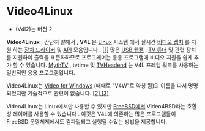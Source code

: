 # Video4Linux  

* (V4l2)는 버전 2

**Video4Linux** , 간단히 말해서 , **V4L** 은 [Linux](https://en.wikipedia.org/wiki/Linux) 시스템 에서 실시간 [비디오 캡처](https://en.wikipedia.org/wiki/Video_capture) 를 지원 하는 [장치 드라이버](https://en.wikipedia.org/wiki/Device_driver) 및 [API](https://en.wikipedia.org/wiki/Application_programming_interface) 모음입니다 . [[1\]](https://en.wikipedia.org/wiki/Video4Linux#cite_note-1) 많은 [USB ](https://en.wikipedia.org/wiki/USB)[웹캠](https://en.wikipedia.org/wiki/Webcam) , [TV 튜너](https://en.wikipedia.org/wiki/TV_tuner_card) 및 관련 장치를 지원하여 출력을 표준화하므로 프로그래머는 응용 프로그램에 비디오 지원을 쉽게 추가 할 수 있습니다. [MythTV](https://en.wikipedia.org/wiki/MythTV) , tvtime 및 [TVHeadend](https://en.wikipedia.org/wiki/TVHeadend) 는 V4L 프레임 워크를 사용하는 일반적인 응용 프로그램입니다.

Video4Linux는 [Video for Windows](https://en.wikipedia.org/wiki/Video_for_Windows) (때때로 "V4W"로 약칭 됨)의 이름을 따서 명명 되었지만 기술적으로 관련이 없습니다. [[2\] ](https://en.wikipedia.org/wiki/Video4Linux#cite_note-2)[[3\]](https://en.wikipedia.org/wiki/Video4Linux#cite_note-3)

Video4Linux는 Linux에서만 사용할 수 있지만 [FreeBSD에서](https://en.wikipedia.org/wiki/FreeBSD) Video4BSD라는 호환성 레이어를 사용할 수 있습니다 . 이것은 V4L에 의존하는 많은 프로그램들이 FreeBSD 운영체제에서도 컴파일되고 실행될 수있는 방법을 제공합니다.

